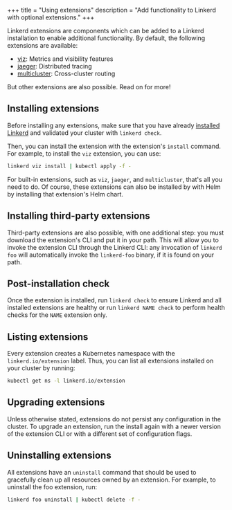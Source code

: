 +++
title = "Using extensions"
description = "Add functionality to Linkerd with optional extensions."
+++

Linkerd extensions are components which can be added to a Linkerd installation
to enable additional functionality.  By default, the following extensions are
available:

* [viz](../../features/dashboard/): Metrics and visibility features
* [jaeger](../distributed-tracing/): Distributed tracing
* [multicluster](../multicluster/): Cross-cluster routing

But other extensions are also possible. Read on for more!

## Installing extensions

Before installing any extensions, make sure that you have already [installed
Linkerd](../install/) and validated your cluster with `linkerd check`.

Then, you can install the extension with the extension's `install` command. For
example, to install the `viz` extension, you can use:

```bash
linkerd viz install | kubectl apply -f -
```

For built-in extensions, such as `viz`, `jaeger`, and `multicluster`, that's
all you need to do. Of course, these extensions can also be installed by with
Helm by installing that extension's Helm chart.

## Installing third-party extensions

Third-party extensions are also possible, with one additional step: you must
download the extension's CLI and put it in your path. This will allow you to
invoke the extension CLI through the Linkerd CLI: any invocation of `linkerd
foo` will automatically invoke the `linkerd-foo` binary, if it is found on your
path.

## Post-installation check

Once the extension is installed, run `linkerd check` to ensure Linkerd and all
installed extensions are healthy or run `linkerd NAME check` to perform health
checks for the `NAME` extension only.

## Listing extensions

Every extension creates a Kubernetes namespace with the `linkerd.io/extension`
label. Thus, you can list all extensions installed on your cluster by running:

```bash
kubectl get ns -l linkerd.io/extension
```

## Upgrading extensions

Unless otherwise stated, extensions do not persist any configuration in the
cluster.  To upgrade an extension, run the install again with a newer version
of the extension CLI or with a different set of configuration flags.

## Uninstalling extensions

All extensions have an `uninstall` command that should be used to gracefully
clean up all resources owned by an extension.  For example, to uninstall the
foo extension, run:

```bash
linkerd foo uninstall | kubectl delete -f -
```
